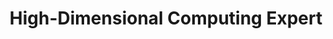 ---
name:       Peter Sutor
username:   Peter-Sutor
title:      High-Dimensional Computing Expert
image:      assets/img/team/peter.jpg
bio:        "PhD candidate UMD & MSc in Computer Science. 14+ publications in high-dimensional computing, IEE chair of HDC conference. Worked for the US Army, Keystone Automotive, Penn State University."  
# Additional Info (Teams): [leader, engineer, advisor, mentor]
engineer:   true
---